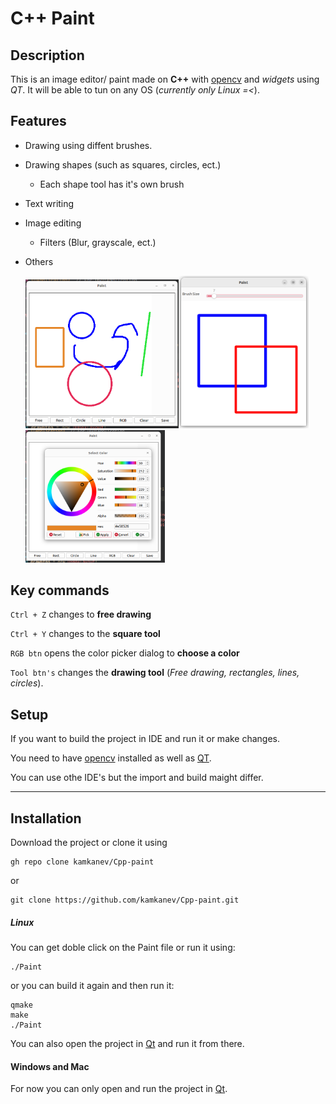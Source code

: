 # C++ Paint

## Description

This is an image editor/ paint made on **C++** with [opencv](https://opencv.org/) and *widgets* using *QT*. It will be able to tun on any OS (*currently only Linux =<*). 

## Features

- Drawing using diffent brushes.

- Drawing shapes (such as squares, circles, ect.)
  
  - Each shape tool has it's own brush

- Text writing

- Image editing
  
  - Filters (Blur, grayscale, ect.)

- Others
  
  <img title="" src="./screenshots/free_draw.png" alt="drawing" width="245"><img title="" src="./screenshots/square.png" alt="squaredrawing" width="208" data-align="inline"><img title="" src="screenshots/circle.png" alt="circles" width="223">

## Key commands

`Ctrl + Z` changes to **free drawing**

`Ctrl + Y` changes to the **square tool**

`RGB btn` opens the color picker dialog to **choose a color**

`Tool btn's` changes the **drawing tool** (*Free drawing, rectangles, lines, circles*).

## Setup

If you want to build the project in IDE and run it or make changes.

You need to have [opencv](https://opencv.org/) installed as well as [QT](https://www.qt.io/download).

You can use othe IDE's but the import and build maight differ.

---

## Installation

Download the project or clone it using

```git
gh repo clone kamkanev/Cpp-paint
```

or

```git
git clone https://github.com/kamkanev/Cpp-paint.git
```

##### Linux

You can get doble click on the Paint file or run it using:

```batch
./Paint
```

or you can build it again and then run it:

```batch
qmake
make
./Paint
```

You can also open the project in [Qt](https://www.qt.io/download) and run it from there.

#### Windows and Mac

For now you can only open and run the project in [Qt](https://www.qt.io/download).
